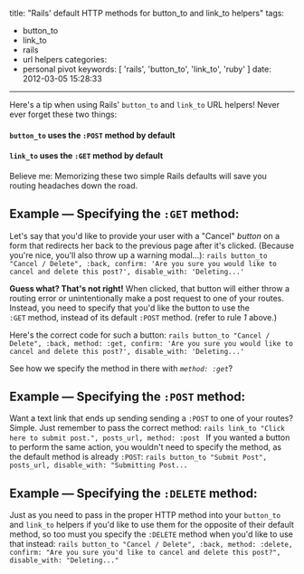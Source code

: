 title: "Rails' default HTTP methods for button_to and link_to helpers"
tags:
  - button_to
  - link_to
  - rails
  - url helpers
categories:
  - personal pivot
keywords: [ 'rails', 'button_to', 'link_to', 'ruby' ]
date: 2012-03-05 15:28:33
---

Here's a tip when using Rails' `button_to` and `link_to` URL helpers!
Never ever forget these two things:

#### **`button_to`** uses the **`:POST`** method by default
#### **`link_to`** uses the **`:GET`** method by default

Believe me: Memorizing these two simple Rails defaults will save you routing headaches down the road.

## Example — Specifying the **`:GET`** method:

Let's say that you'd like to provide your user with a "Cancel" _button_ on a form that redirects her back to the previous page after it's clicked. (Because you're nice, you'll also throw up a warning modal...):
    ```rails
    button_to "Cancel / Delete",
              :back,
              confirm: 'Are you sure you would like to cancel and delete this post?',
              disable_with: 'Deleting...'
    ```

**Guess what? That's not right!** When clicked, that button will either throw a routing error or unintentionally make a post request to one of your routes. Instead, you need to specify that you'd like the button to use the `:GET` method, instead of its default `:POST` method. (refer to rule _1_ above.)

Here's the correct code for such a button:
    ```rails
    button_to "Cancel / Delete",
              :back,
              method: :get,
              confirm: 'Are you sure you would like to cancel and delete this post?',
              disable_with: 'Deleting...'
    ```

See how we specify the method in there with _`method: :get`_?

## Example — Specifying the **`:POST`** method:

Want a text link that ends up sending sending a `:POST` to one of your routes? Simple. Just remember to pass the correct method:
    ```rails
    link_to "Click here to submit post.",
            posts_url,
            method: :post
    ```
If you wanted a button to perform the same action, you wouldn't need to specify the method, as the default method is already `:POST`:
    ``` rails
    button_to "Submit Post",
              posts_url,
              disable_with: "Submitting Post...
    ```
## Example — Specifying the **`:DELETE`** method:
Just as you need to pass in the proper HTTP method into your `button_to` and `link_to` helpers if you'd like to use them for the opposite of their default method, so too must you specify the `:DELETE` method when you'd like to use that instead:
    ```rails
    button_to "Cancel / Delete",
              :back,
              method: :delete,
              confirm: "Are you sure you'd like to cancel and delete this post?",
              disable_with: "Deleting..."
    ```